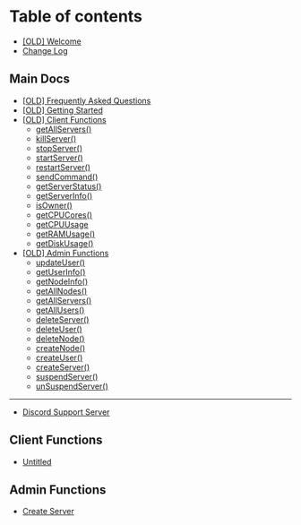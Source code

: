 # Table of contents

* [\[OLD\] Welcome](README.md)
* [Change Log](change-log.md)

## Main Docs <a id="main"></a>

* [\[OLD\] Frequently Asked Questions](main/frequently-asked-questions.md)
* [\[OLD\] Getting Started](main/getting-started.md)
* [\[OLD\] Client Functions](main/client-functions/README.md)
  * [getAllServers\(\)](main/client-functions/getallservers.md)
  * [killServer\(\)](main/client-functions/killserver.md)
  * [stopServer\(\)](main/client-functions/stopserver.md)
  * [startServer\(\)](main/client-functions/startserver.md)
  * [restartServer\(\)](main/client-functions/restartserver.md)
  * [sendCommand\(\)](main/client-functions/sendcommand.md)
  * [getServerStatus\(\)](main/client-functions/getserverstatus.md)
  * [getServerInfo\(\)](main/client-functions/getserverinfo.md)
  * [isOwner\(\)](main/client-functions/isowner.md)
  * [getCPUCores\(\)](main/client-functions/getcpucores.md)
  * [getCPUUsage](main/client-functions/getcpuusage.md)
  * [getRAMUsage\(\)](main/client-functions/getramusage.md)
  * [getDiskUsage\(\)](main/client-functions/getdiskusage.md)
* [\[OLD\] Admin Functions](main/admin-functions/README.md)
  * [updateUser\(\)](main/admin-functions/updateuser.md)
  * [getUserInfo\(\)](main/admin-functions/getuserinfo.md)
  * [getNodeInfo\(\)](main/admin-functions/untitled.md)
  * [getAllNodes\(\)](main/admin-functions/getallnodes.md)
  * [getAllServers\(\)](main/admin-functions/getallservers.md)
  * [getAllUsers\(\)](main/admin-functions/getallusers.md)
  * [deleteServer\(\)](main/admin-functions/deleteserver.md)
  * [deleteUser\(\)](main/admin-functions/deleteuser.md)
  * [deleteNode\(\)](main/admin-functions/deletenode.md)
  * [createNode\(\)](main/admin-functions/createnode.md)
  * [createUser\(\)](main/admin-functions/createuser.md)
  * [createServer\(\)](main/admin-functions/createserver.md)
  * [suspendServer\(\)](main/admin-functions/suspendserver.md)
  * [unSuspendServer\(\)](main/admin-functions/unsuspendserver.md)

---

* [Discord Support Server](https://discord.com/HvQ4JTqCvs)

## Client Functions <a id="client"></a>

* [Untitled](client/untitled.md)

## Admin Functions

* [Create Server](admin-functions/create-server.md)

